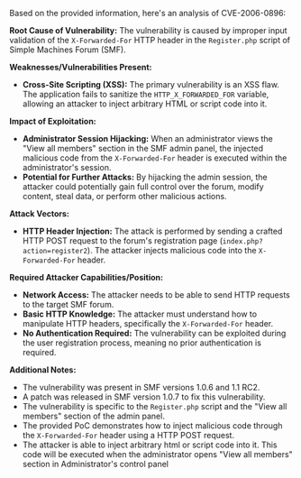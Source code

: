 Based on the provided information, here's an analysis of CVE-2006-0896:

**Root Cause of Vulnerability:**
The vulnerability is caused by improper input validation of the `X-Forwarded-For` HTTP header in the `Register.php` script of Simple Machines Forum (SMF).

**Weaknesses/Vulnerabilities Present:**
- **Cross-Site Scripting (XSS):** The primary vulnerability is an XSS flaw. The application fails to sanitize the `HTTP_X_FORWARDED_FOR` variable, allowing an attacker to inject arbitrary HTML or script code into it.

**Impact of Exploitation:**
- **Administrator Session Hijacking:** When an administrator views the "View all members" section in the SMF admin panel, the injected malicious code from the `X-Forwarded-For` header is executed within the administrator's session.
- **Potential for Further Attacks:** By hijacking the admin session, the attacker could potentially gain full control over the forum, modify content, steal data, or perform other malicious actions.

**Attack Vectors:**
- **HTTP Header Injection:** The attack is performed by sending a crafted HTTP POST request to the forum's registration page (`index.php?action=register2`). The attacker injects malicious code into the `X-Forwarded-For` header.

**Required Attacker Capabilities/Position:**
- **Network Access:** The attacker needs to be able to send HTTP requests to the target SMF forum.
- **Basic HTTP Knowledge:** The attacker must understand how to manipulate HTTP headers, specifically the `X-Forwarded-For` header.
- **No Authentication Required:** The vulnerability can be exploited during the user registration process, meaning no prior authentication is required.

**Additional Notes:**
- The vulnerability was present in SMF versions 1.0.6 and 1.1 RC2.
- A patch was released in SMF version 1.0.7 to fix this vulnerability.
- The vulnerability is specific to the `Register.php` script and the "View all members" section of the admin panel.
- The provided PoC demonstrates how to inject malicious code through the `X-Forwarded-For` header using a HTTP POST request.
- The attacker is able to inject arbitrary html or script code into it. This code will be executed when the administrator opens "View all members" section in Administrator's control panel
